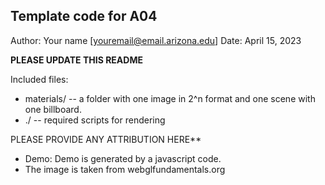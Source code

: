 Template code for A04
------------

Author: Your name [youremail@email.arizona.edu]
Date: April 15, 2023

**PLEASE UPDATE THIS README**


Included files:
* materials/ -- a folder with one image in 2^n format and one scene with one billboard.
* ./ -- required scripts for rendering


PLEASE PROVIDE ANY ATTRIBUTION HERE**
* Demo: Demo is generated by a javascript code.
* The image is taken from webglfundamentals.org
